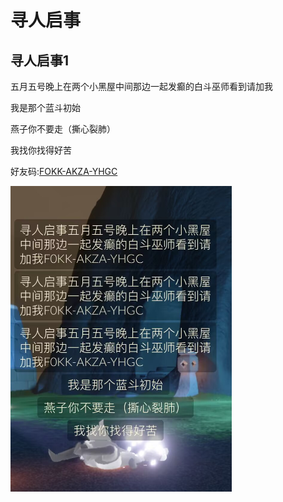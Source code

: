 # 寻人启事

## 寻人启事1
五月五号晚上在两个小黑屋中间那边一起发癫的白斗巫师看到请加我

我是那个蓝斗初始

燕子你不要走（撕心裂肺）

我找你找得好苦

好友码:[FOKK-AKZA-YHGC]()

![](1.png)